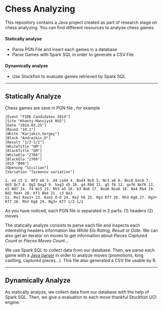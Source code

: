 Chess Analyzing
===================

This repository contains a Java project created as part of research stage on chess analyzing.
You can find different resources to analyse chess games.

#### Statically analyse

 - Parse PGN File and insert each games in a database
 - Parse Games with Spark SQL in order to generate a CSV File

#### Dynamically analyse

 - Use Stockfish to evaluate games retrieved by Spark SQL

----------

Statically Analyze
-------------

Chess games are save in PGN file , for example
```
[Event "FIDE Candidates 2014"]
[Site "Khanty-Mansiysk RUS"]
[Date "2014.03.25"]
[Round "10.1"]
[White "Karjakin,Sergey"]
[Black "Andreikin,D"]
[Result "1/2-1/2"]
[WhiteTitle "GM"]
[BlackTitle "GM"]
[WhiteElo "2766"]
[BlackElo "2709"]
[ECO "B46"]
[Opening "Sicilian"]
[Variation "Taimanov variation"]

1. e4 c5 2. Nf3 e6 3. d4 cxd4 4. Nxd4 Nc6 5. Nc3 a6 6. Nxc6 bxc6 7. Qd3 Qc7 8. Qg3 Qxg3 9. hxg3 d5 10. g4 Rb8 11. g5 f6 12. gxf6 Nxf6 13. e5 Nd7 14. f4 Nc5 15. Rh3 a5 16. b3 Ba6 17. Bxa6 Nxa6 18. Na4 Rb4 19. Bd2 Re4+ 20. Kf1 Bb4 21. c3 Ba3
22. Re1 Rxe1+ 23. Kxe1 O-O 24. Ke2 h6 25. Rg3 Kf7 26. Rh3 Kg6 27. Rg3+ Kf7 28. Rh3 Kg6 29. Rg3+ Kf7 1/2-1/2
```

As you have noticed, each PGN file is separated in 2 parts: (1) headers (2) moves

The statically analyze consists to parse each file and inspects each interesting headers information like *White Elo Rating*, *Result* or *Date*. We can also get an iterator on moves to get information about *Pieces Captured Count* or *Pieces Moves Count*...

We use Spark SQL to collect data from our database. Then, we parse each game with a [Java parser](http://sourceforge.net/projects/pgnparse/) in order to analyze moves (promotions, king castling, captured pieces...). This file also generated a CSV file usable by R.



----------

Dynamically Analyze
-------------

As statically analyze, we collect data from our database with the help of Spark SQL. Then, we give a evaluation to each move thankful Stockfish UCI engine.